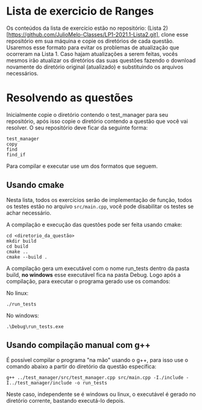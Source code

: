 # Lista de exercicio de Ranges

Os conteúdos da lista de exercício estão no repositório: (Lista 2)[https://github.com/JulioMelo-Classes/LP1-2021.1-Lista2.git], clone esse repositório em sua máquina e copie
os diretórios de cada questão. Usaremos esse formato para evitar os problemas de atualização que ocorreram na Lista 1. Caso hajam atualizações a serem feitas, vocês mesmos
irão atualizar os diretórios das suas questões fazendo o download novamente do diretório original (atualizado) e substituindo os arquivos necessários.

# Resolvendo as questões

Inicialmente copie o diretório contendo o test_manager para seu repositório, após isso copie o diretório contendo a questão que você vai resolver. O seu repositório deve 
ficar da seguinte forma:

```
test_manager
copy
find
find_if
```
Para compilar e executar use um dos formatos que seguem.

## Usando cmake
Nesta lista, todos os exercícios serão de implementação de função, todos os testes estão no arquivo `src/main.cpp`, você pode disabilitar os testes se achar necessário.

A compilação e execução das questões pode ser feita usando cmake:

```
cd <diretorio_da_questão>
mkdir build
cd build
cmake ..
cmake --build .
```
A compilação gera um executável com o nome run_tests dentro da pasta build, __no windows__ esse executável fica na pasta Debug. Logo após a compilação, para executar o programa gerado use os comandos:

No linux:
```
./run_tests
```
No windows:
```
.\Debug\run_tests.exe
```

## Usando compilação manual com g++

É possível compilar o programa "na mão" usando o g++, para isso use o comando abaixo a partir do diretório da questão específica:
```
g++ ../test_manager/src/test_manager.cpp src/main.cpp -I./include -I../test_manager/include -o run_tests
```
Neste caso, independente se é windows ou linux, o executável é gerado no diretório corrente, bastando executá-lo depois.


